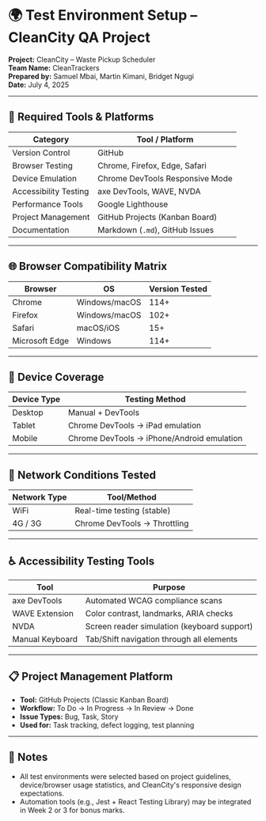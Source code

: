 # 🌍 Test Environment Setup – CleanCity QA Project

**Project:** CleanCity – Waste Pickup Scheduler  
**Team Name:** CleanTrackers  
**Prepared by:** Samuel Mbai, Martin Kimani, Bridget Ngugi  
**Date:** July 4, 2025

---

## 🧰 Required Tools & Platforms

| Category              | Tool / Platform                  |
|-----------------------|----------------------------------|
| Version Control       | GitHub                           |
| Browser Testing       | Chrome, Firefox, Edge, Safari    |
| Device Emulation      | Chrome DevTools Responsive Mode  |
| Accessibility Testing | axe DevTools, WAVE, NVDA         |
| Performance Tools     | Google Lighthouse                |
| Project Management    | GitHub Projects (Kanban Board)   |
| Documentation         | Markdown (`.md`), GitHub Issues  |

---

## 🌐 Browser Compatibility Matrix

| Browser        | OS            | Version Tested |
|----------------|---------------|----------------|
| Chrome         | Windows/macOS | 114+           |
| Firefox        | Windows/macOS | 102+           |
| Safari         | macOS/iOS     | 15+            |
| Microsoft Edge | Windows       | 114+           |

---

## 📱 Device Coverage

| Device Type | Testing Method                   |
|-------------|----------------------------------|
| Desktop     | Manual + DevTools                |
| Tablet      | Chrome DevTools → iPad emulation |
| Mobile      | Chrome DevTools → iPhone/Android emulation |

---

## 📶 Network Conditions Tested

| Network Type | Tool/Method                      |
|--------------|----------------------------------|
| WiFi         | Real-time testing (stable)       |
| 4G / 3G      | Chrome DevTools → Throttling     |

---

## ♿ Accessibility Testing Tools

| Tool            | Purpose                                      |
|-----------------|----------------------------------------------|
| axe DevTools    | Automated WCAG compliance scans              |
| WAVE Extension  | Color contrast, landmarks, ARIA checks       |
| NVDA            | Screen reader simulation (keyboard support)  |
| Manual Keyboard | Tab/Shift navigation through all elements    |
---
## 📋 Project Management Platform

- **Tool:** GitHub Projects (Classic Kanban Board)
- **Workflow:** To Do → In Progress → In Review → Done
- **Issue Types:** Bug, Task, Story
- **Used for:** Task tracking, defect logging, test planning
---
## 📝 Notes
- All test environments were selected based on project guidelines, device/browser usage statistics, and CleanCity's responsive design expectations.
- Automation tools (e.g., Jest + React Testing Library) may be integrated in Week 2 or 3 for bonus marks.
